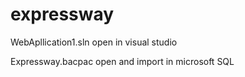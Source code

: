 # expressway
WebApllication1.sln open in visual studio

Expressway.bacpac open and import in microsoft SQL
